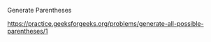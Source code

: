 Generate Parentheses

https://practice.geeksforgeeks.org/problems/generate-all-possible-parentheses/1

